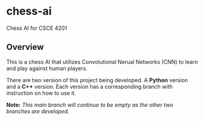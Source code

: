 # chess-ai
Chess AI for CSCE 4201

## Overview
This is a chess AI that utilizes Convolutional Nerual Networks (CNN) to learn and play against human players. 

There are two version of this project being developed. A **Python** version and a **C++** version. Each version has a corresponding branch with instruction on how to use it. 

**Note:** *This main branch will continue to be empty as the other two branches are developed.*
